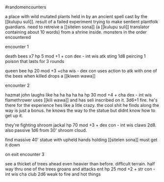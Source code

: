  #randomencounters 

a place with wild mutated plants held in by an ancient spell cast by the [[kulupu suli]]. result of a failed experiment trying to make sentient plantfolk guardians. need to retreive a [[sitelen sona]] (a [[kulupu suli]] translator containing about 10 words) from a shrine inside. monsters in the order encountered

encounter 1

death bees x7
	hp 5
	mod +1
	+ con dex
	- int wis
	atk sting 1d8 peircing 1 poison that lasts for 3 rounds

queen bee 
	hp 20
	mod +3
	+cha wis
	- dex con
	uses action to atk with one of the bees
	when killed drops a [[kiwen wawa]]

encounter 2

hazmat john
	laughs like ha ha ha ha ha
	hp 30
	mod +4
	+ cha dex
	- int wis
	flamethrower uses [[kili wawa]] and has seli inscribed on it. 3d6+1 fire.
	he's there for the experience hes like a litle crazy. the cool shit he finds along the way is just a bonus. he knows the way to the statue but didnt know how to get up it.

they're fighting
shroom jackal
	hp 70
	mod +3
	+ dex con
	- int wis
	claws 2d8. also passive 1d6 from 30' shroom cloud.

find massive 40' statue with upheld hands holding [[sitelen sona]] must get it down

on exit encounter 3

see a thicket of trees ahead even heavier than before. difficult terrain. half way thru one of the trees groans and attacks
ent
	hp 25
	mod +2
	+ str con
	- int wis cha
	club 2d6
	weak to fire and hot things
